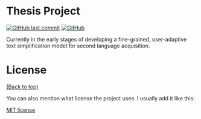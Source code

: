 
# Thesis Project

[![GitHub last commit](https://img.shields.io/github/last-commit/navendu-pottekkat/awesome-readme)](https://img.shields.io/github/last-commit/navendu-pottekkat/awesome-readme)
[![GitHub](https://img.shields.io/github/license/navendu-pottekkat/awesome-readme)](https://img.shields.io/github/license/navendu-pottekkat/awesome-readme)

Currently in the early stages of developing a fine-grained, user-adaptive text simplification model for second language acquisition. 

# License
[(Back to top)](#table-of-contents)

You can also mention what license the project uses. I usually add it like this:

[MIT license](./LICENSE)


